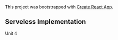 This project was bootstrapped with [Create React App](https://github.com/facebook/create-react-app).

## Serveless Implementation

Unit 4
